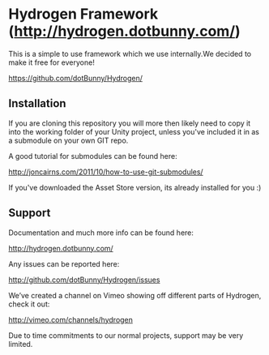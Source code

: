Hydrogen Framework (http://hydrogen.dotbunny.com/)
================================================================================================

This is a simple to use framework which we use internally.We decided to make it free for everyone!

https://github.com/dotBunny/Hydrogen/


Installation
------------------------------------------------------------------------------------------------

If you are cloning this repository you will more then likely need to copy it into the working 
folder of your Unity project, unless you've included it in as a submodule on your own GIT repo.

A good tutorial for submodules can be found here:

http://joncairns.com/2011/10/how-to-use-git-submodules/

If you've downloaded the Asset Store version, its already installed for you :) 


Support
------------------------------------------------------------------------------------------------

Documentation and much more info can be found here:

http://hydrogen.dotbunny.com/

Any issues can be reported here:

http://github.com/dotBunny/Hydrogen/issues

We’ve created a channel on Vimeo showing off different parts of Hydrogen, check it out:

http://vimeo.com/channels/hydrogen

Due to time commitments to our normal projects, support may be very limited.

